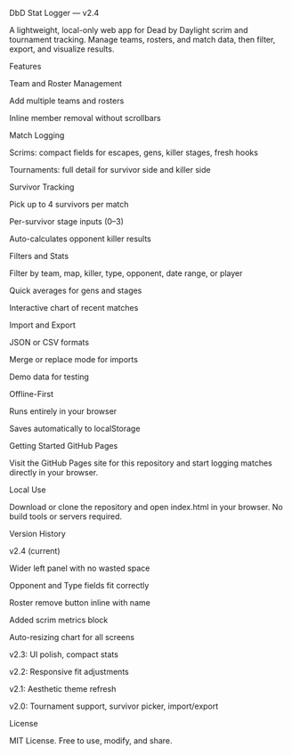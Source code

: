 DbD Stat Logger — v2.4

A lightweight, local-only web app for Dead by Daylight scrim and tournament tracking.
Manage teams, rosters, and match data, then filter, export, and visualize results.

Features

Team and Roster Management

Add multiple teams and rosters

Inline member removal without scrollbars

Match Logging

Scrims: compact fields for escapes, gens, killer stages, fresh hooks

Tournaments: full detail for survivor side and killer side

Survivor Tracking

Pick up to 4 survivors per match

Per-survivor stage inputs (0–3)

Auto-calculates opponent killer results

Filters and Stats

Filter by team, map, killer, type, opponent, date range, or player

Quick averages for gens and stages

Interactive chart of recent matches

Import and Export

JSON or CSV formats

Merge or replace mode for imports

Demo data for testing

Offline-First

Runs entirely in your browser

Saves automatically to localStorage

Getting Started
GitHub Pages

Visit the GitHub Pages site for this repository and start logging matches directly in your browser.

Local Use

Download or clone the repository and open index.html in your browser. No build tools or servers required.

Version History

v2.4 (current)

Wider left panel with no wasted space

Opponent and Type fields fit correctly

Roster remove button inline with name

Added scrim metrics block

Auto-resizing chart for all screens

v2.3: UI polish, compact stats

v2.2: Responsive fit adjustments

v2.1: Aesthetic theme refresh

v2.0: Tournament support, survivor picker, import/export

License

MIT License. Free to use, modify, and share.